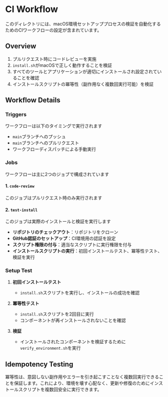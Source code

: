 # CI Workflow

このディレクトリには、macOS環境セットアッププロセスの検証を自動化するためのCIワークフローの設定が含まれています。

## Overview

1. プルリクエスト時にコードレビューを実施
2. `install.sh`がmacOSで正しく動作することを検証
3. すべてのツールとアプリケーションが適切にインストールされ設定されていることを確認
4. インストールスクリプトの冪等性（副作用なく複数回実行可能）を検証

## Workflow Details

### Triggers

ワークフローは以下のタイミングで実行されます
- `main`ブランチへのプッシュ
- `main`ブランチへのプルリクエスト
- ワークフローディスパッチによる手動実行

### Jobs

ワークフローは主に2つのジョブで構成されています

#### 1. `code-review`

このジョブはプルリクエスト時のみ実行されます

#### 2. `test-install`

このジョブは実際のインストールと検証を実行します

- **リポジトリのチェックアウト**：リポジトリをクローン
- **GitHub認証のセットアップ**：CI環境用の認証を設定
- **スクリプト権限の付与**：適当なスクリプトに実行権限を付与
- **インストールスクリプトの実行**：初回インストールテスト、冪等性テスト、検証を実行

### Setup Test

1. **初回インストールテスト**
   - `install.sh`スクリプトを実行し、インストールの成功を確認

2. **冪等性テスト**
   - `install.sh`スクリプトを2回目に実行
   - コンポーネントが再インストールされないことを確認

3. **検証**
   - インストールされたコンポーネントを検証するために`verify_environment.sh`を実行

## Idempotency Testing

冪等性は、意図しない副作用やエラーを引き起こすことなく複数回実行できることを保証します。これにより、環境を壊す心配なく、更新や修復のためにインストールスクリプトを複数回安全に実行できます。


